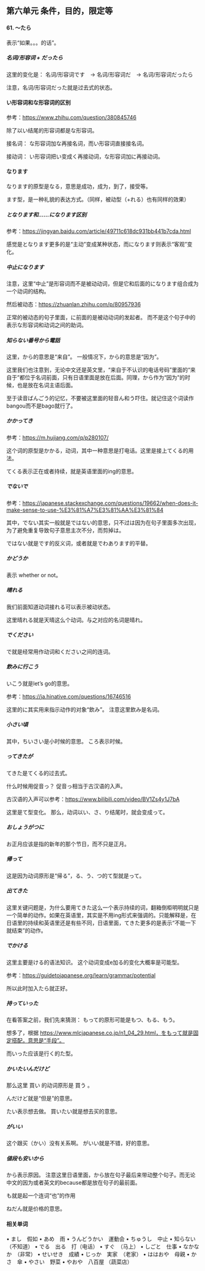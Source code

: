## 第六单元 条件，目的，限定等

#### 61. 〜たら

表示“如果。。。的话”。


##### 名词/形容词 + だったら

这里的变化是：
名词/形容词です　→ 名词/形容词だ　→ 名词/形容词だったら

注意，名词/形容词だった就是过去式的状态。


#### い形容词和な形容词的区别

参考：https://www.zhihu.com/question/380845746

除了以い结尾的形容词都是な形容词。

接名词：
な形容词加な再接名词，而い形容词直接接名词。

接动词：
い形容词把い变成く再接动词，な形容词加に再接动词。


#### なります 

なります的原型是なる，意思是成功，成为，到了，接受等。

ます型，是一种礼貌的表达方式。（同样，被动型（+れる）也有同样的效果）

##### となります和……になります区别
参考：https://jingyan.baidu.com/article/49711c618dc931bb441b7cda.html

感觉是となります更多的是“主动”变成某种状态，而になります则表示“客观”变化。


##### 中止になります

注意，这里“中止”是形容词而不是被动动词，但是它和后面的になります组合成为一个动词的结构。

然后被动态：https://zhuanlan.zhihu.com/p/80957936

正常的被动态的句子里面，に前面的是被动动词的发起者。
而不是这个句子中的表示な形容词和动词之间的助词。


##### 知らない番号から電話

这里，から的意思是“来自”。
一般情况下，から的意思是“因为”。

这里我们也注意到，无论中文还是英文里，“来自于不认识的电话号码”里面的“来自于”都位于名词前面，只有日语里面是放在后面。同理，から作为“因为”的时候，也是放在名词主语后面。


至于读音ばんごう的记忆，不要被这里面的轻音ん和う吓住。就记住这个词读作bangou而不是bago就行了。


##### かかってき

参考：https://m.hujiang.com/q/p280107/

这个词的原型是かかる，动词，其中一种意思是打电话。这里是接上てくる的用法。

てくる表示正在或者持续，就是英语里面的ing的意思。


##### でないで

参考：https://japanese.stackexchange.com/questions/19662/when-does-it-make-sense-to-use-%E3%81%A7%E3%81%AA%E3%81%84

其中，でない其实一般就是ではない的意思，只不过は因为在句子里面多次出现，为了避免重复导致句子意思主次不分，而剪掉は。

ではない就是です的反义词，或者就是でわあります的平替。


##### かどうか

表示 whether or not。


##### 晴れる

我们前面知道动词接れる可以表示被动状态。

这里晴れる就是天晴这么个动词。与之对应的名词是晴れ。


##### でください

で就是经常用作动词和ください之间的连词。


##### 飲みに行こう

いこう就是let’s go的意思。

参考：https://ja.hinative.com/questions/16746516

这里的に其实用来指示动作的对象“飲み”。
注意这里飲み是名词。


##### 小さい頃

其中，ちいさい是小时候的意思。
ころ表示时候。


##### ってきたが

てきた是てくる的过去式。

什么时候用促音っ？
促音っ相当于古汉语的入声。

古汉语的入声可以参考：https://www.bilibili.com/video/BV1Zs4y1J7bA

这里是て型变化。
那么，动词以い、さ、り结尾时，就会变成って。

##### おしょうがつに

お正月应该是指的新年的那个节日，而不只是正月。


##### 帰って

这是因为动词原形是“帰る”，る、う、つ的て型就是って。


##### 出てきた

这里关键问题是，为什么要用てきた这么一个表示持续的词，翻箱倒柜明明就只是一个简单的动作。如果在英语里，其实是不用ing形式来强调的。只能解释是，在日语里的持续和英语里还是有些不同，日语里面，てきた更多的是表示“不能一下就结束”的动作。

##### でかける

这里主要是ける的语法知识。
这个动词变成e加る的变化大概率是可能型。

参考：https://guidetojapanese.org/learn/grammar/potential

所以此时加入たら就正好。

##### 持っていった

在看答案之前，我们先来猜测：
もって的原形可能是もつ、もる、もう。

想多了，根据 https://www.mlcjapanese.co.jp/n1_04_29.html，をもって就是固定搭配，意思是“手段”。

而いった应该是行く的た型。


##### かいたいんだけど

那么这里 買い 的动词原形是 買う 。


んだけど就是“但是”的意思。

たい表示想去做。
買いたい就是想去买的意思。


##### がいい

这个跟买（かい）没有关系啊。
がいい就是不错，好的意思。


##### 値段も安いから

から表示原因。
注意这里日语里面，から放在句子最后来带动整个句子。而无论中文的因为或者英文的because都是放在句子的最前面。

も就是起一个连词“也”的作用

ねだん就是价格的意思。






#### 相关单词
•	まし　假如
•	あめ　雨
•	うんどうかい　運動会
•	ちゅうし　中止
•	知らない （不知道）
•	でる　出る　打（电话）
•	すぐ　（马上）
•	しごと　仕事
•	なかなか　（非常）
•	せいせき　成績
•	じっか　実家　（老家）
•	ははおや　母親
•	かさ　傘
•	やさい　野菜
•	やおや　八百屋 （蔬菜店）
